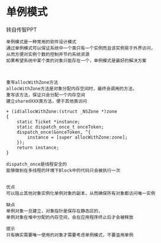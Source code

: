 # 单例模式

<!-- create time: 2014-10-23 21:07:49  -->
转自传智PPT

    单例模式是一种常用的软件设计模式
    通过单例模式可以保证系统中一个类只有一个实例而且该实例易于外界访问，
    从而方便对实例个数的控制并节约系统资源
    如果希望系统中某个类的对象只能存在一个，单例模式是最好的解决方案



    重写allocWithZone方法
    allocWithZone方法是对象分配内存空间时，最终会调用的方法，
    重写该方法，保证只会分配一个内存空间
    建立sharedXXX类方法，便于其他类访问
    
    + (id)allocWithZone:(struct _NSZone *)zone
    {
        static Ticket *instance;
        static dispatch_once_t onceToken;
        dispatch_once(&onceToken, ^{
            instance = [super allocWithZone:zone];
        });   
        return instance;
    }
    
    dispatch_once是线程安全的
    能够做到在多线程的环境下Block中的代码只会被执行一次
    
    
    优点
    可以阻止其他对象实例化单例对象的副本，从而确保所有对象都访问唯一实例
    
    缺点
    单例对象一旦建立，对象指针是保存在静态区的，
    单例对象在堆中分配的内存空间，会在应用程序终止后才会被释放
    
    提示
    只有确实需要唯一使用的对象才需要考虑单例模式，不要滥用单例
